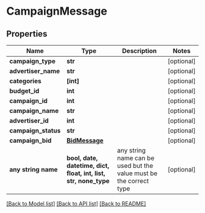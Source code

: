# CampaignMessage


## Properties
Name | Type | Description | Notes
------------ | ------------- | ------------- | -------------
**campaign_type** | **str** |  | [optional] 
**advertiser_name** | **str** |  | [optional] 
**categories** | **[int]** |  | [optional] 
**budget_id** | **int** |  | [optional] 
**campaign_id** | **int** |  | [optional] 
**campaign_name** | **str** |  | [optional] 
**advertiser_id** | **int** |  | [optional] 
**campaign_status** | **str** |  | [optional] 
**campaign_bid** | [**BidMessage**](BidMessage.md) |  | [optional] 
**any string name** | **bool, date, datetime, dict, float, int, list, str, none_type** | any string name can be used but the value must be the correct type | [optional]

[[Back to Model list]](../README.md#documentation-for-models) [[Back to API list]](../README.md#documentation-for-api-endpoints) [[Back to README]](../README.md)


